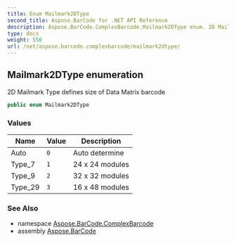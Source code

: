```yaml
---
title: Enum Mailmark2DType
second_title: Aspose.BarCode for .NET API Reference
description: Aspose.BarCode.ComplexBarcode.Mailmark2DType enum. 2D Mailmark Type defines size of Data Matrix barcode
type: docs
weight: 550
url: /net/aspose.barcode.complexbarcode/mailmark2dtype/
---
```

## Mailmark2DType enumeration

2D Mailmark Type defines size of Data Matrix barcode

```csharp
public enum Mailmark2DType
```

### Values

| Name | Value | Description |
| --- | --- | --- |
| Auto | `0` | Auto determine |
| Type_7 | `1` | 24 x 24 modules |
| Type_9 | `2` | 32 x 32 modules |
| Type_29 | `3` | 16 x 48 modules |

### See Also

* namespace [Aspose.BarCode.ComplexBarcode](../../aspose.barcode.complexbarcode/)
* assembly [Aspose.BarCode](../../)


